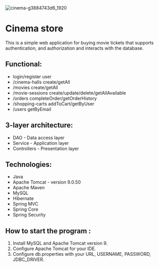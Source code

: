 ![cinema-g3884743d6_1920](https://user-images.githubusercontent.com/95854933/165392177-d2b2481e-cfca-4049-9583-090b724ad577.jpg)
# Cinema store

This is a simple web application for buying movie tickets that supports authentication, and authorization and interacts with the database.
## Functional:
- login/register user
- /cinema-halls create/getAll
- /movies create/getAll
- /movie-sessions create/update/delete/getAllAvailable
- /orders completeOrder/getOrderHistory
- /shopping-carts addToCart/getByUser
- /users getByEmail
## 3-layer architecture:
- DAO - Data access layer
- Service - Application layer
- Controllers - Presentation layer
## Technologies:
* Java
* Apache Tomcat - version 9.0.50
* Apache Maven
* MySQL
* Hibernate
* Spring MVC
* Spring Core
* Spring Security
## How to start the program :
1) Install MySQL and Apache Tomcat version 9.
2) Configure Apache Tomcat for your IDE.
3) Configure db.properties with your URL, USERNAME, PASSWORD, JDBC_DRIVER.
